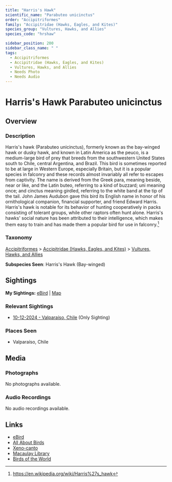 ```yaml
---
title: "Harris's Hawk"
scientific_name: "Parabuteo unicinctus"
order: "Accipitriformes"
family: "Accipitridae (Hawks, Eagles, and Kites)"
species_group: "Vultures, Hawks, and Allies"
species_code: "hrshaw"

sidebar_position: 200
sidebar_class_name: " "
tags: 
  - Accipitriformes
  - Accipitridae (Hawks, Eagles, and Kites)
  - Vultures, Hawks, and Allies
  - Needs Photo
  - Needs Audio
---
```


# Harris's Hawk <span className='sci_name'>Parabuteo unicinctus</span>

## Overview

### Description
Harris's hawk (Parabuteo unicinctus), formerly known as the bay-winged hawk or dusky hawk, and known in Latin America as the peuco, is a medium-large bird of prey that breeds from the southwestern United States south to Chile, central Argentina, and Brazil. This bird is sometimes reported to be at large in Western Europe, especially Britain, but it is a popular species in falconry and these records almost invariably all refer to escapes from captivity.
The name is derived from the Greek para, meaning beside, near or like, and the Latin buteo, referring to a kind of buzzard; uni meaning once; and cinctus meaning girdled, referring to the white band at the tip of the tail. John James Audubon gave this bird its English name in honor of his ornithological companion, financial supporter, and friend Edward Harris.
Harris's hawk is notable for its behavior of hunting cooperatively in packs consisting of tolerant groups, while other raptors often hunt alone. Harris's hawks' social nature has been attributed to their intelligence, which makes them easy to train and has made them a popular bird for use in falconry.[^1]

[^1]: https://en.wikipedia.org/wiki/Harris%27s_hawk

### Taxonomy
[Accipitriformes](/tags/accipitriformes) > [Accipitridae (Hawks, Eagles, and Kites)](/tags/accipitridae-hawks-eagles-and-kites) > [Vultures, Hawks, and Allies](/tags/vultures-hawks-and-allies)

**Subspecies Seen**: Harris's Hawk (Bay-winged)


## Sightings

**My Sightings:** [eBird](https://ebird.org/lifelist?r=world&time=life&spp=hrshaw) | [Map](/map?species_code=hrshaw)

### Relevant Sightings

* [10-12-2024 - Valparaíso, Chile](https://ebird.org/checklist/S198994232) (Only Sighting)

### Places Seen

* Valparaíso, Chile



## Media
### Photographs
No photographs available.

### Audio Recordings
No audio recordings available.

## Links
* [eBird](https://ebird.org/species/hrshaw) 
* [All About Birds](https://www.allaboutbirds.org/guide/hrshaw) 
* [Xeno-canto](https://www.xeno-canto.org/species/parabuteo-unicinctus) 
* [Macaulay Library](https://search.macaulaylibrary.org/catalog?taxonCode=hrshaw&sort=rating_rank_desc)
* [Birds of the World](https://birdsoftheworld.org/bow/species/hrshaw)
